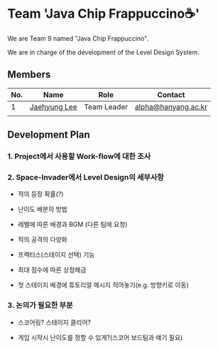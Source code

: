 # Team 'Java Chip Frappuccino☕'

We are Team 9 named "Java Chip Frappuccino".

We are in charge of the development of the Level Design System.

## Members

| No. | Name        | Role                     | Contact                     | 
|-----|-------------|--------------------------|-----------------------------|
| 1   | [Jaehyung Lee](https://github.com/devITae/devITae) | Team Leader | alpha@hanyang.ac.kr |
|     |             |                             |

## Development Plan
### 1. Project에서 사용할 Work-flow에 대한 조사

### 2. Space-Invader에서 Level Design의 세부사항

 - 적의 등장 확률(?)

 - 난이도 배분의 방법

 - 레벨에 따른 배경과 BGM (다른 팀에 요청)

 - 적의 공격의 다양화

 - 프랙티스(스테이지 선택) 기능

 - 최대 점수에 따른 상점해금

 - 첫 스테이지 배경에 튜토리얼 메시지 적어놓기(e.g. 방향키로 이동)


### 3. 논의가 필요한 부분

 - 스코어링? 스테이지 클리어?

 - 게임 시작시 난이도를 정할 수 있게?(스코어 보드팀과 얘기 필요)